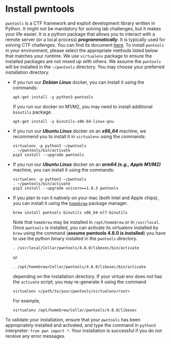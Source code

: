 Install pwntools
================

`pwntools` is a CTF framework and exploit development library written in Python. It might not be mandatory for solving lab challenges, but it makes your life easier. It is a python package that allows you to interact with a remote server (or a local process) _**programmatically**_. It is typically used for solving CTF challenges. You can find its document [here](https://docs.pwntools.com/en/stable/). To install `pwntools` in your environment, please select the appropriate methods listed below that matches your runtime. We use `virtualenv` package to ensure the installed packages are not mixed up with others. We assume the `pwntools` will be installed in the `~/pwntools` directory. You may choose your preferred installation directory.

*   If you run our _**Debian Linux**_ docker, you can install it using the commands:
    
        apt-get install -y python3-pwntools
        
    
    If you run our docker on M1/M2, you may need to install additional `binutils` package.
    
        apt-get install -y binutils-x86-64-linux-gnu
        
    
*   If you run our _**Ubuntu Linux**_ docker on an _**x86\_64**_ machine, we recommend you to install it in `virtualenv` using the commands:
    
        virtualenv -p python3 ~/pwntools
        . ~/pwntools/bin/activate
        pip3 install --upgrade pwntools
        
    
*   If you run our _**Ubuntu Linux**_ docker on an _**arm64 (e.g., Apple M1/M2)**_ machine, you can install it using the commands:
    
        virtualenv -p python3 ~/pwntools
        . ~/pwntools/bin/activate
        pip3 install --upgrade unicorn==1.0.3 pwntools
        
    
*   If you plan to run it natively on your mac (both Intel and Apple chips), you can install it using the [`homebrew`](https://brew.sh/) package manager.
    
        brew install pwntools binutils x86_64-elf-binutils
        
    
    Note that `homebrew` may be installed in `/opt/homebrew` or in `/usr/local`. Once `pwntools` is installed, you can activate its virtualenv installed by `brew` using the command (__**assume pwntools 4.8.0 is installed**__) you have to use the python binary installed in the `pwntools` directory.
    
        . /usr/local/Cellar/pwntools/4.8.0/libexec/bin/activate
        
    
    or
    
        . /opt/homebrew/Cellar/pwntools/4.8.0/libexec/bin/activate
        
    
    depending on the installation directory. If your virtual env does not has the `activate` script, you may re-generate it using the command
    
        virtualenv </path/to/your/pwntools/virtualenv/root>
        
    
    For example,
    
        virtualenv /opt/homebrew/Cellar/pwntools/4.8.0/libexec
        
    

To validate your installation, ensure that your `pwntools` has been appropriately installed and activated, and type the command in `python3` interpreter: `from pwn import *`. Your installation is successful if you do not receive any error messages.